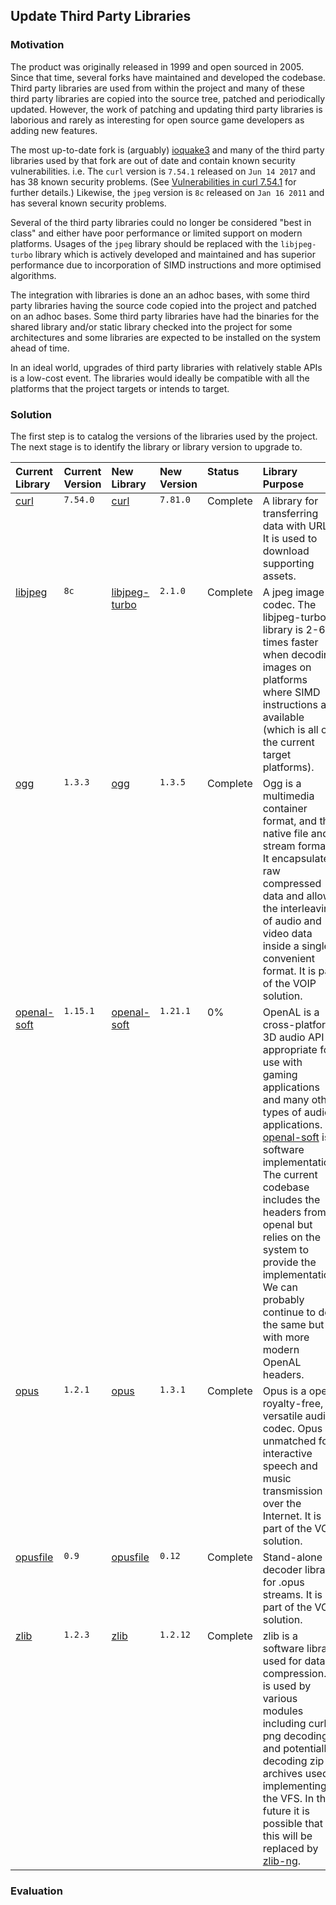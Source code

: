 ## Update Third Party Libraries

### Motivation

The product was originally released in 1999 and open sourced in 2005. Since that time, several forks have maintained and
developed the codebase. Third party libraries are used from within the project and many of these third party libraries
are copied into the source tree, patched and periodically updated. However, the work of patching and updating third
party libraries is laborious and rarely as interesting for open source game developers as adding new features.

The most up-to-date fork is (arguably) [ioquake3](https://ioquake3.org/) and many of the third party libraries used by
that fork are out of date and contain known security vulnerabilities. i.e. The `curl` version is `7.54.1` released
on `Jun 14 2017` and has 38 known security problems. (See [Vulnerabilities in curl 7.54.1](https://curl.se/docs/vuln-7.54.1.html)
for further details.) Likewise, the `jpeg` version is `8c` released on `Jan 16 2011` and has several known security
problems.

Several of the third party libraries could no longer be considered "best in class" and either have poor performance or
limited support on modern platforms. Usages of the `jpeg` library should be replaced with the `libjpeg-turbo` library
which is actively developed and maintained and has superior performance due to incorporation of SIMD instructions and
more optimised algorithms.

The integration with libraries is done an an adhoc bases, with some third party libraries having the source code copied
into the project and patched on an adhoc bases. Some third party libraries have had the binaries for the shared library
and/or static library checked into the project for some architectures and some libraries are expected to be installed on
the system ahead of time.

In an ideal world, upgrades of third party libraries with relatively stable APIs is a low-cost event. The libraries
would ideally be compatible with all the platforms that the project targets or intends to target.

### Solution

The first step is to catalog the versions of the libraries used by the project. The next stage is to identify the
library or library version to upgrade to.

<table>
<thead>
  <tr valign="top" align="left">
    <th>Current<br>Library</th>
    <th>Current<br>Version</th>
    <th>New<br>Library</th>
    <th>New<br>Version</th>
    <th>Status</th>
    <th>Library Purpose</th>
  </tr>
</thead>
<tbody>
  <tr valign="top">
    <td><a href="https://curl.se/">curl</a></td>
    <td><code>7.54.0</code></td>
    <td><a href="https://curl.se/">curl</a></td>
    <td><code>7.81.0</code></td>
    <td>Complete</td>
    <td>
        A library for transferring data with URLs. It is used to download supporting assets.
    </td>
  </tr>
  <tr valign="top">
    <td><a href="https://www.ijg.org/files/jpegsr8c.zip">libjpeg</a></td>
    <td><code>8c</code></td>
    <td><a href="https://libjpeg-turbo.org/">libjpeg-turbo</a></td>
    <td><code>2.1.0</code></td>
    <td>Complete</td>
    <td>
        A jpeg image codec. The libjpeg-turbo library is 2-6 times faster when decoding images on platforms where SIMD instructions are available (which is all of the current target platforms).
    </td>
  </tr>
  <tr valign="top">
    <td><a href="https://xiph.org/ogg/">ogg</a></td>
    <td><code>1.3.3</code></td>
    <td><a href="https://xiph.org/ogg/">ogg</a></td>
    <td><code>1.3.5</code></td>
    <td>Complete</td>
    <td>
        Ogg is a multimedia container format, and the native file and stream format. It encapsulates raw compressed data and allows the interleaving of audio and video data inside a single convenient format. It is part of the VOIP solution.
    </td>
  </tr>
  <tr valign="top">
    <td><a href="https://openal-soft.org/">openal-soft</a></td>
    <td><code>1.15.1</code></td>
    <td><a href="https://openal-soft.org/">openal-soft</a></td>
    <td><code>1.21.1</code></td>
    <td>0%</td>
    <td>
        OpenAL is a cross-platform 3D audio API appropriate for use with gaming applications and many other types of audio applications. <a href="https://openal-soft.org/">openal-soft</a> is a software implementation. The current codebase includes the headers from openal but relies on the system to provide the implementation. We can probably continue to do the same but with more modern OpenAL headers.
    </td>
  </tr>
  <tr valign="top">
    <td><a href="https://opus-codec.org/">opus</a></td>
    <td><code>1.2.1</code></td>
    <td><a href="https://opus-codec.org/">opus</a></td>
    <td><code>1.3.1</code></td>
    <td>Complete</td>
    <td>
        Opus is a open, royalty-free, versatile audio codec. Opus is unmatched for interactive speech and music transmission over the Internet. It is part of the VOIP solution.
    </td>
  </tr>
  <tr valign="top">
    <td><a href="https://github.com/xiph/opusfile">opusfile</a></td>
    <td><code>0.9</code></td>
    <td><a href="https://github.com/xiph/opusfile">opusfile</a></td>
    <td><code>0.12</code></td>
    <td>Complete</td>
    <td>
        Stand-alone decoder library for .opus streams. It is part of the VOIP solution.
    </td>
  </tr>
  <tr valign="top">
    <td><a href="https://www.zlib.net/">zlib</a></td>
    <td><code>1.2.3</code></td>
    <td><a href="https://www.zlib.net/">zlib</a></td>
    <td><code>1.2.12</code></td>
    <td>Complete</td>
    <td>
        zlib is a software library used for data compression. It is used by various modules including curl, png decoding and potentially decoding zip archives used implementing the VFS. In the future it is possible that this will be replaced by <a href="https://github.com/zlib-ng/zlib-ng">zlib-ng</a>.
    </td>
  </tr>
</tbody>
</table>

### Evaluation
